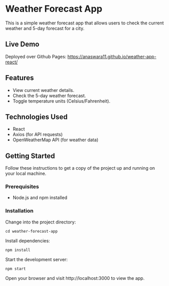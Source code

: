 # Weather Forecast App

This is a simple weather forecast app that allows users to check the current weather and 5-day forecast for a city.

## Live Demo

Deployed over Github Pages:
https://anaswara11.github.io/weather-app-react/

## Features

- View current weather details.
- Check the 5-day weather forecast.
- Toggle temperature units (Celsius/Fahrenheit).

## Technologies Used

- React
- Axios (for API requests)
- OpenWeatherMap API (for weather data)

## Getting Started

Follow these instructions to get a copy of the project up and running on your local machine.

### Prerequisites

- Node.js and npm installed

### Installation

Change into the project directory:

```
cd weather-forecast-app
```
Install dependencies:

```
npm install
```
Start the development server:

```
npm start
```
Open your browser and visit http://localhost:3000 to view the app.
